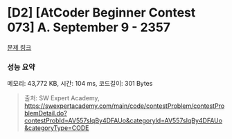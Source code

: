 # [D2] [AtCoder Beginner Contest 073] A. September 9 - 2357

[문제 링크](https://swexpertacademy.com/main/code/contestProblem/contestProblemDetail.do?contestProbId=AV557sIqBy4DFAUo&categoryId=AV557sIqBy4DFAUo&categoryType=CODE) 

### 성능 요약

메모리: 43,772 KB, 시간: 104 ms, 코드길이: 301 Bytes



> 출처: SW Expert Academy, https://swexpertacademy.com/main/code/contestProblem/contestProblemDetail.do?contestProbId=AV557sIqBy4DFAUo&categoryId=AV557sIqBy4DFAUo&categoryType=CODE